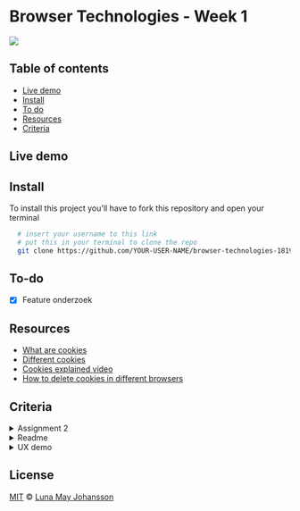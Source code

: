 # Browser Technologies - Week 1

![](/img/.png)

## Table of contents
- [Live demo](#Live-demo)
- [Install](#Install)
- [To do](#To-do)
- [Resources](#Resources)
- [Criteria](#Criteria)

## Live demo

## Install
To install this project you'll have to fork this repository and open your terminal
```bash
  # insert your username to this link
  # put this in your terminal to clone the repo
  git clone https://github.com/YOUR-USER-NAME/browser-technologies-1819.git
```

## To-do
- [x] Feature onderzoek   

## Resources
- [What are cookies](http://www.whatarecookies.com/)
- [Different cookies](http://www.allaboutcookies.org/cookies/cookies-the-same.html)
- [Cookies explained video](https://www.youtube.com/watch?v=QWw7Wd2gUJk)
- [How to delete cookies in different browsers](http://www.whatarecookies.com/delete.asp)   

## Criteria
<details><summary>Assignment 2</summary>
<ul>
  <li>De code staat in een repository op GitHub</li>
  <li>De demo is opgebouwd in 3 lagen, volgens het principe van Progressive Enhancement</li>
  <li>Student kan de Basic functionaliteit van een use case doorgronden</li>
  <li>Student kan uitleggen wat Progressive Enhancement en Feature Detectie is en hoe dit toe te passen in Web Development</li>
</ul>

<h4>Een readme met</h4>
<ul>
  <li>Een (wireflow) schets van de functionaliteit met een beschrijving van de core functionality. Geef ook aan wat de  functional, reliable, usable en pleasurable laag.</li>
  <li>Een beschrijving van de feature(s)/Browser Technologies</li>
  <li>Welke browser de feature(s) wel/niet ondersteunen</li>
  <li>Een beschrijving van de accessibility issues die zijn onderzocht</li>
</ul>
</details>

<details><summary>Readme</summary>
<ul>
  <li>Een (wireflow) schets van de functionaliteit met een beschrijving van de core functionality. Geef ook aan wat de  functional, reliable, usable en pleasurable laag.</li>
  <li>Een beschrijving van de feature(s)/Browser Technologies</li>
  <li>Welke browser de feature(s) wel/niet ondersteunen</li>
  <li>Een beschrijving van de accessibility issues die zijn onderzocht</li>
</ul>
</details>

<details><summary>UX demo</summary>
<ul>
  <li>De leesbaarheidsregels zijn toegepast, contrast en kleuren kloppen</li>
  <li>Het heeft een gebruiksvriendelijke interface, met gebruikmaking van affordance en feedback op de interactieve elementen</li>
  <li>Met meest 'enhanced' versie is super vet, gaaf en h-e-l-e-maal te leuk om te gebruiken</li>
</ul>
</details>

## License
[MIT](LICENSE) © [Luna May Johansson](https://github.com/maybuzz)

